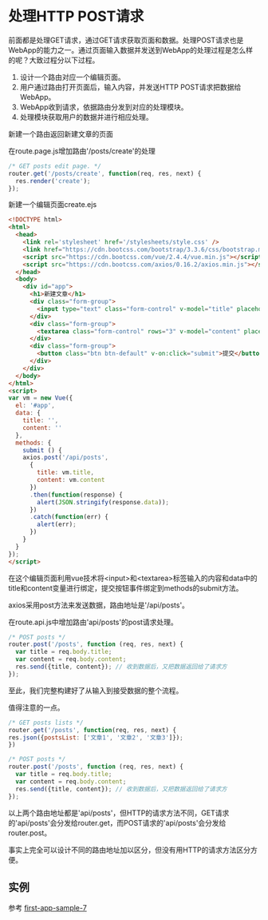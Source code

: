 # 处理HTTP POST请求

前面都是处理GET请求，通过GET请求获取页面和数据。处理POST请求也是WebApp的能力之一。通过页面输入数据并发送到WebApp的处理过程是怎么样的呢？大致过程分以下过程。

1. 设计一个路由对应一个编辑页面。
2. 用户通过路由打开页面后，输入内容，并发送HTTP POST请求把数据给WebApp。
3. WebApp收到请求，依据路由分发到对应的处理模块。
4. 处理模块获取用户的数据并进行相应处理。

新建一个路由返回新建文章的页面

在route.page.js增加路由'/posts/create'的处理

```javascript
/* GET posts edit page. */
router.get('/posts/create', function(req, res, next) {
  res.render('create');
});
```

新建一个编辑页面create.ejs

```html
<!DOCTYPE html>
<html>
  <head>
    <link rel='stylesheet' href='/stylesheets/style.css' />
    <link href="https://cdn.bootcss.com/bootstrap/3.3.6/css/bootstrap.min.css" rel="stylesheet">
    <script src="https://cdn.bootcss.com/vue/2.4.4/vue.min.js"></script>
    <script src="https://cdn.bootcss.com/axios/0.16.2/axios.min.js"></script>
  </head>
  <body>
    <div id="app">
      <h1>新建文章</h1>
      <div class="form-group">
        <input type="text" class="form-control" v-model="title" placeholder="输入文字标题">
      </div>
      <div class="form-group">
        <textarea class="form-control" rows="3" v-model="content" placeholder="输入文章内容"></textarea>
      </div>
      <div class="form-group">
        <button class="btn btn-default" v-on:click="submit">提交</button>
      </div>
    </div>
  </body>
</html>
<script>
var vm = new Vue({
  el: '#app',
  data: {
    title: '',
    content: ''
  },
  methods: {
    submit () {
    axios.post('/api/posts',
      {
        title: vm.title,
        content: vm.content
      })
      .then(function(response) {
        alert(JSON.stringify(response.data));
      })
      .catch(function(err) {
        alert(err);
      })
    }
  }
});
</script>
```

在这个编辑页面利用vue技术将&lt;input&gt;和&lt;textarea&gt;标签输入的内容和data中的title和content变量进行绑定，提交按钮事件绑定到methods的submit方法。

axios采用post方法来发送数据，路由地址是'/api/posts'。

在route.api.js中增加路由'api/posts'的post请求处理。

```javascript
/* POST posts */
router.post('/posts', function (req, res, next) {
  var title = req.body.title;
  var content = req.body.content;
  res.send({title, content}); // 收到数据后，又把数据返回给了请求方
});
```

至此，我们完整构建好了从输入到接受数据的整个流程。

值得注意的一点。

```js
/* GET posts lists */
router.get('/posts', function(req, res, next) {
res.json({postsList: ['文章1', '文章2', '文章3']});
})

/* POST posts */
router.post('/posts', function (req, res, next) {
  var title = req.body.title;
  var content = req.body.content;
  res.send({title, content}); // 收到数据后，又把数据返回给了请求方
});
```

以上两个路由地址都是'api/posts'，但HTTP的请求方法不同，GET请求的'api/posts'会分发给router.get，而POST请求的'api/posts'会分发给router.post。

事实上完全可以设计不同的路由地址加以区分，但没有用HTTP的请求方法区分方便。

## 实例

参考 [first-app-sample-7](https://github.com/xugy0926/learn-webapp-sample/tree/master/first-app-sample-7)


